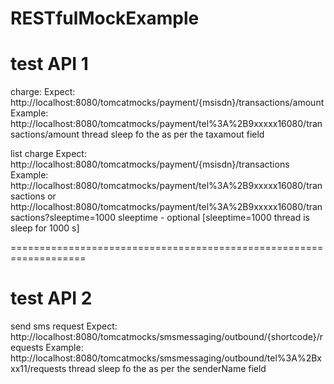 # RESTfulMockExample

test API 1
=====================

charge:
Expect: http://localhost:8080/tomcatmocks/payment/{msisdn}/transactions/amount
Example:
http://localhost:8080/tomcatmocks/payment/tel%3A%2B9xxxxx16080/transactions/amount
thread sleep fo the as per the taxamout field

list charge
Expect: http://localhost:8080/tomcatmocks/payment/{msisdn}/transactions
Example:
http://localhost:8080/tomcatmocks/payment/tel%3A%2B9xxxxx16080/transactions
or
http://localhost:8080/tomcatmocks/payment/tel%3A%2B9xxxxx16080/transactions?sleeptime=1000
sleeptime - optional
[sleeptime=1000 thread is sleep for 1000 s]

===================================================================

test API 2
=====================

send sms request
Expect: http://localhost:8080/tomcatmocks/smsmessaging/outbound/{shortcode}/requests
Example:
http://localhost:8080/tomcatmocks/smsmessaging/outbound/tel%3A%2Bxxx11/requests
thread sleep fo the as per the senderName field

